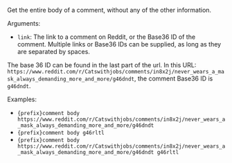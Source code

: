 Get the entire body of a comment, without any of the other information.

Arguments:
* `link`: The link to a comment on Reddit, or the Base36 ID of the comment. Multiple links or Base36 IDs can be supplied, as long as they are separated by spaces.

The base 36 ID can be found in the last part of the url. In this URL: `https://www.reddit.com/r/Catswithjobs/comments/in8x2j/never_wears_a_mask_always_demanding_more_and_more/g46dndt`, the comment Base36 ID is `g46dndt`.

Examples:
* `{prefix}comment body https://www.reddit.com/r/Catswithjobs/comments/in8x2j/never_wears_a_mask_always_demanding_more_and_more/g46dndt`
* `{prefix}comment body g46rltl`
* `{prefix}comment body https://www.reddit.com/r/Catswithjobs/comments/in8x2j/never_wears_a_mask_always_demanding_more_and_more/g46dndt g46rltl`
